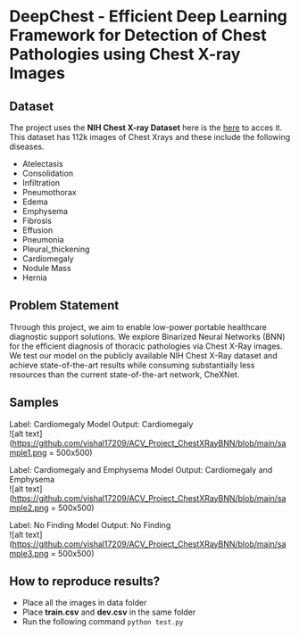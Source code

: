 # DeepChest - Efficient Deep Learning Framework for Detection of Chest Pathologies using Chest X-ray Images

## Dataset

The project uses the **NIH Chest X-ray Dataset** here is the [here](https://www.kaggle.com/nih-chest-xrays/data) to acces it. This dataset has 112k images of Chest Xrays and these include the following diseases.

- Atelectasis
- Consolidation
- Infiltration
- Pneumothorax
- Edema
- Emphysema
- Fibrosis
- Effusion
- Pneumonia
- Pleural_thickening
- Cardiomegaly
- Nodule Mass
- Hernia

## Problem Statement
Through this project, we aim to enable low-power portable healthcare diagnostic support solutions. We explore Binarized Neural Networks (BNN) for the efficient diagnosis of thoracic pathologies via Chest X-Ray images. We test our model on the publicly available NIH Chest X-Ray dataset and achieve state-of-the-art results while consuming substantially less resources than the current state-of-the-art network, CheXNet.

## Samples
Label: Cardiomegaly     Model Output: Cardiomegaly \
![alt text](https://github.com/vishal17209/ACV_Project_ChestXRayBNN/blob/main/sample1.png = 500x500)

Label: Cardiomegaly and Emphysema     Model Output: Cardiomegaly and Emphysema \
![alt text](https://github.com/vishal17209/ACV_Project_ChestXRayBNN/blob/main/sample2.png = 500x500)

Label: No Finding     Model Output: No Finding \
![alt text](https://github.com/vishal17209/ACV_Project_ChestXRayBNN/blob/main/sample3.png = 500x500)

## How to reproduce results?

- Place all the images in data folder
- Place **train.csv** and **dev.csv** in the same folder
- Run the following command `python test.py`
